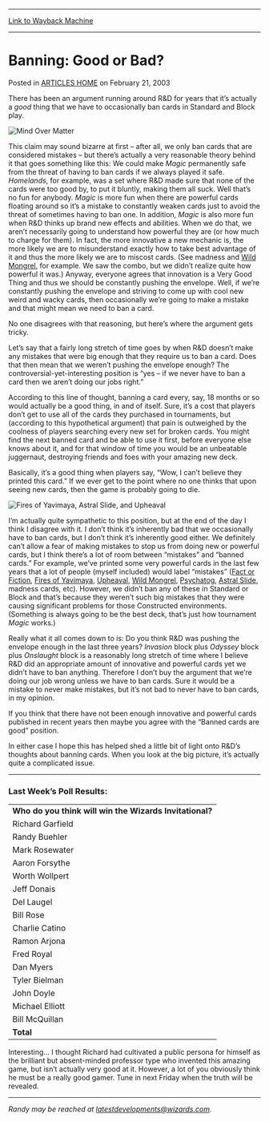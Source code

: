 
---
[Link to Wayback Machine](https://web.archive.org/web/20170904132710/http://magic.wizards.com/en/articles/archive/banning-good-or-bad-2003-02-21)

[_metadata_:description]:- "There has been an argument running around R&D for years that it’s actually a good thing that we have to occasionally ban cards in Standard and Block play."
[_metadata_:generator]:- "Drupal 7 (http://drupal.org)"
[_metadata_:node]:- "287891"
[_metadata_:publish_date]:- "2003-02-21"
[_metadata_:source]:- "div-main-content"
[_metadata_:title]:- "Banning: Good or Bad?"
[_metadata_:wayback_capture_timestamp]:- "2017-09-04 13:27:10"
[_metadata_:wayback_raw_url]:- "https://web.archive.org/web/20170904132710id_/http://magic.wizards.com/en/articles/archive/banning-good-or-bad-2003-02-21"
[_metadata_:wayback_url]:- "http://magic.wizards.com/en/articles/archive/banning-good-or-bad-2003-02-21"
---


Banning: Good or Bad?
=====================



 Posted in [ARTICLES HOME](/en/articles)
 on February 21, 2003 










There has been an argument running around R&D for years that it’s actually a *good* thing that we have to occasionally ban cards in Standard and Block play.


![Mind Over Matter](https://media.wizards.com/legacy/global/images/mtgcom_daily_rb59_pic1_en.jpg)


This claim may sound bizarre at first – after all, we only ban cards that are considered mistakes – but there’s actually a very reasonable theory behind it that goes something like this: We could make *Magic* permanently safe from the threat of having to ban cards if we always played it safe. *Homelands*, for example, was a set where R&D made sure that none of the cards were too good by, to put it bluntly, making them all suck. Well that’s no fun for anybody. *Magic* is more fun when there are powerful cards floating around so it’s a mistake to constantly weaken cards just to avoid the threat of sometimes having to ban one. In addition, *Magic* is also more fun when R&D thinks up brand new effects and abilities. When we do that, we aren’t necessarily going to understand how powerful they are (or how much to charge for them). In fact, the more innovative a new mechanic is, the more likely we are to misunderstand exactly how to take best advantage of it and thus the more likely we are to miscost cards. (See madness and [Wild Mongrel](http://gatherer.wizards.com/Pages/Card/Details.aspx?name=Wild+Mongrel), for example. We saw the combo, but we didn’t realize quite how powerful it was.) Anyway, everyone agrees that innovation is a Very Good Thing and thus we should be constantly pushing the envelope. Well, if we’re constantly pushing the envelope and striving to come up with cool new weird and wacky cards, then occasionally we’re going to make a mistake and that might mean we need to ban a card.


No one disagrees with that reasoning, but here’s where the argument gets tricky.


Let’s say that a fairly long stretch of time goes by when R&D doesn’t make any mistakes that were big enough that they require us to ban a card. Does that then mean that we weren’t pushing the envelope enough? The controversial-yet-interesting position is “yes – if we never have to ban a card then we aren’t doing our jobs right.”


According to this line of thought, banning a card every, say, 18 months or so would actually be a good thing, in and of itself. Sure, it’s a cost that players don’t get to use all of the cards they purchased in tournaments, but (according to this hypothetical argument) that pain is outweighed by the coolness of players searching every new set for broken cards. You might find the next banned card and be able to use it first, before everyone else knows about it, and for that window of time you would be an unbeatable juggernaut, destroying friends and foes with your amazing new deck.


Basically, it’s a good thing when players say, “Wow, I can’t believe they printed this card.” If we ever get to the point where no one thinks that upon seeing new cards, then the game is probably going to die.


![Fires of Yavimaya, Astral Slide, and Upheaval](https://media.wizards.com/legacy/global/images/mtgcom_daily_rb59_pic2_en.jpg)


I’m actually quite sympathetic to this position, but at the end of the day I think I disagree with it. I don’t think it’s inherently bad that we occasionally have to ban cards, but I don’t think it’s inherently good either. We definitely can’t allow a fear of making mistakes to stop us from doing new or powerful cards, but I think there’s a lot of room between “mistakes” and “banned cards.” For example, we’ve printed some very powerful cards in the last few years that a lot of people (myself included) would label “mistakes” ([Fact or Fiction](http://gatherer.wizards.com/Pages/Card/Details.aspx?name=Fact+or+Fiction), [Fires of Yavimaya](http://gatherer.wizards.com/Pages/Card/Details.aspx?name=Fires+of+Yavimaya), [Upheaval](http://gatherer.wizards.com/Pages/Card/Details.aspx?name=Upheaval), [Wild Mongrel](http://gatherer.wizards.com/Pages/Card/Details.aspx?name=Wild+Mongrel), [Psychatog](http://gatherer.wizards.com/Pages/Card/Details.aspx?name=Psychatog), [Astral Slide](http://gatherer.wizards.com/Pages/Card/Details.aspx?name=Astral+Slide), madness cards, etc). However, we didn’t ban any of these in Standard or Block and that’s because they weren’t such big mistakes that they were causing significant problems for those Constructed environments. (Something is always going to be the best deck, that’s just how tournament *Magic* works.)


Really what it all comes down to is: Do you think R&D was pushing the envelope enough in the last three years? *Invasion* block plus *Odyssey* block plus *Onslaught* block is a reasonably long stretch of time where I believe R&D did an appropriate amount of innovative and powerful cards yet we didn’t have to ban anything. Therefore I don’t buy the argument that we’re doing our job wrong unless we have to ban cards. Sure it would be a mistake to never make mistakes, but it’s not bad to never have to ban cards, in my opinion.


If you think that there have not been enough innovative and powerful cards published in recent years then maybe you agree with the “Banned cards are good” position.


In either case I hope this has helped shed a little bit of light onto R&D’s thoughts about banning cards. When you look at the big picture, it’s actually quite a complicated issue.




---

### Last Week’s Poll Results:




|  |
| --- |
| **Who do you think will win the Wizards Invitational?**  |
| Richard Garfield | 1443 | 29.9% |
| Randy Buehler | 725 | 15.0% |
| Mark Rosewater | 574 | 11.9% |
| Aaron Forsythe | 542 | 11.2% |
| Worth Wollpert | 298 | 6.2% |
| Jeff Donais | 278 | 5.8% |
| Del Laugel | 262 | 5.4% |
| Bill Rose | 108 | 2.2% |
| Charlie Catino | 96 | 2.0% |
| Ramon Arjona | 92 | 1.9% |
| Fred Royal | 81 | 1.7% |
| Dan Myers | 80 | 1.7% |
| Tyler Bielman | 72 | 1.5% |
| John Doyle | 68 | 1.4% |
| Michael Elliott | 65 | 1.3% |
| Bill McQuillan | 45 | 0.9% |
| **Total** | **4829** | **100.0%** |

Interesting… I thought Richard had cultivated a public persona for himself as the brilliant but absent-minded professor type who invented this amazing game, but isn’t actually very good at it. However, a lot of you obviously think he must be a really good gamer. Tune in next Friday when the truth will be revealed.




---

*Randy may be reached at latestdevelopments@wizards.com.*







